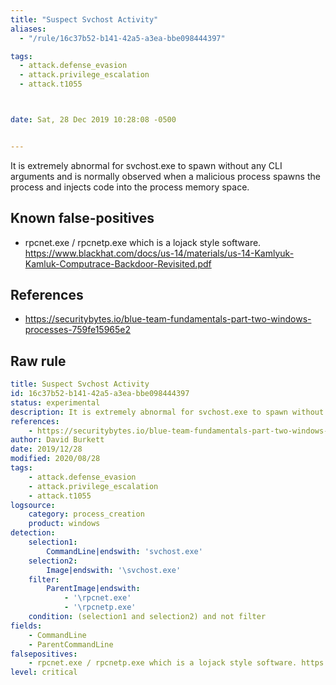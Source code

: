 ```yaml
---
title: "Suspect Svchost Activity"
aliases:
  - "/rule/16c37b52-b141-42a5-a3ea-bbe098444397"

tags:
  - attack.defense_evasion
  - attack.privilege_escalation
  - attack.t1055



date: Sat, 28 Dec 2019 10:28:08 -0500


---
```


It is extremely abnormal for svchost.exe to spawn without any CLI arguments and is normally observed when a malicious process spawns the process and injects code into the process memory space.

<!--more-->


## Known false-positives

* rpcnet.exe / rpcnetp.exe which is a lojack style software. https://www.blackhat.com/docs/us-14/materials/us-14-Kamlyuk-Kamluk-Computrace-Backdoor-Revisited.pdf



## References

* https://securitybytes.io/blue-team-fundamentals-part-two-windows-processes-759fe15965e2


## Raw rule
```yaml
title: Suspect Svchost Activity
id: 16c37b52-b141-42a5-a3ea-bbe098444397
status: experimental
description: It is extremely abnormal for svchost.exe to spawn without any CLI arguments and is normally observed when a malicious process spawns the process and injects code into the process memory space.
references:
    - https://securitybytes.io/blue-team-fundamentals-part-two-windows-processes-759fe15965e2
author: David Burkett
date: 2019/12/28
modified: 2020/08/28
tags:
    - attack.defense_evasion
    - attack.privilege_escalation    
    - attack.t1055
logsource:
    category: process_creation
    product: windows
detection:
    selection1:
        CommandLine|endswith: 'svchost.exe' 
    selection2:
        Image|endswith: '\svchost.exe'
    filter:
        ParentImage|endswith:
            - '\rpcnet.exe'
            - '\rpcnetp.exe'
    condition: (selection1 and selection2) and not filter
fields:
    - CommandLine
    - ParentCommandLine
falsepositives:
    - rpcnet.exe / rpcnetp.exe which is a lojack style software. https://www.blackhat.com/docs/us-14/materials/us-14-Kamlyuk-Kamluk-Computrace-Backdoor-Revisited.pdf
level: critical

```
